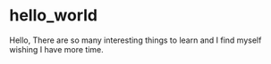 # hello_world
Hello,
There are so many interesting things to learn and I find myself wishing I have more time. 
